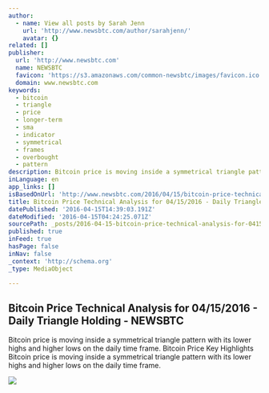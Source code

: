 ```yaml
---
author:
  - name: View all posts by Sarah Jenn
    url: 'http://www.newsbtc.com/author/sarahjenn/'
    avatar: {}
related: []
publisher:
  url: 'http://www.newsbtc.com'
  name: NEWSBTC
  favicon: 'https://s3.amazonaws.com/common-newsbtc/images/favicon.ico'
  domain: www.newsbtc.com
keywords:
  - bitcoin
  - triangle
  - price
  - longer-term
  - sma
  - indicator
  - symmetrical
  - frames
  - overbought
  - pattern
description: Bitcoin price is moving inside a symmetrical triangle pattern with its lower highs and higher lows on the daily time frame. Bitcoin Price Key Highlights Bitcoin price is moving inside a symmetrical triangle pattern with its lower highs and higher lows on the daily time frame.
inLanguage: en
app_links: []
isBasedOnUrl: 'http://www.newsbtc.com/2016/04/15/bitcoin-price-technical-analysis-04152016-daily-triangle-holding/'
title: Bitcoin Price Technical Analysis for 04/15/2016 - Daily Triangle Holding - NEWSBTC
datePublished: '2016-04-15T14:39:03.191Z'
dateModified: '2016-04-15T04:24:25.071Z'
sourcePath: _posts/2016-04-15-bitcoin-price-technical-analysis-for-04152016-daily-tria.md
published: true
inFeed: true
hasPage: false
inNav: false
_context: 'http://schema.org'
_type: MediaObject

---
```

<article style=""><h1>Bitcoin Price Technical Analysis for 04/15/2016 - Daily Triangle Holding - NEWSBTC</h1><p>Bitcoin price is moving inside a symmetrical triangle pattern with its lower highs and higher lows on the daily time frame. Bitcoin Price Key Highlights Bitcoin price is moving inside a symmetrical triangle pattern with its lower highs and higher lows on the daily time frame.</p><img src="http://s3.amazonaws.com/main-newsbtc-images/2016/04/15033742/Screen-Shot-2016-04-15-at-10.31.53-AM.png" /></article>